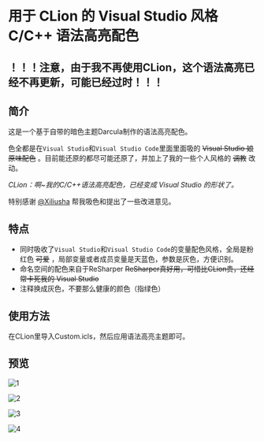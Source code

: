 # 用于 CLion 的 Visual Studio 风格 C/C++ 语法高亮配色

## ！！！注意，由于我不再使用CLion，这个语法高亮已经不再更新，可能已经过时！！！

## 简介

这是一个基于自带的暗色主题Darcula制作的语法高亮配色。

色全都是在`Visual Studio`和`Visual Studio Code`里面里面吸的 ~~Visual Studio 娘原味配色~~ 。目前能还原的都尽可能还原了，并加上了我的一些个人风格的 ~~调教~~ 改动。

_CLion：啊~我的C/C++语法高亮配色，已经变成 Visual Studio 的形状了。_

特别感谢 [@Xiliusha](https://github.com/Xiliusha) 帮我吸色和提出了一些改进意见。

## 特点

* 同时吸收了`Visual Studio`和`Visual Studio Code`的变量配色风格，全局是粉红色 ~~可爱~~ ，局部变量或者成员变量是天蓝色，参数是灰色，方便识别。
* 命名空间的配色来自于ReSharper ~~ReSharper真好用，可惜比CLion贵，还经常卡死我的 Visual Studio~~
* 注释换成灰色，不要那么健康的颜色（指绿色）

## 使用方法

在CLion里导入Custom.icls，然后应用语法高亮主题即可。

## 预览

![1](res/1.png)

![2](res/3.png)

![3](res/4.png)

![4](res/2.png)
